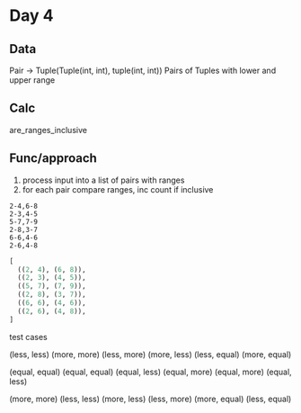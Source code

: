 # Day 4

## Data

Pair -> Tuple(Tuple(int, int), tuple(int, int))
Pairs of Tuples with lower and upper range

## Calc

are_ranges_inclusive

## Func/approach

1. process input into a list of pairs with ranges
1. for each pair compare ranges, inc count if inclusive

```text
2-4,6-8
2-3,4-5
5-7,7-9
2-8,3-7
6-6,4-6
2-6,4-8
```

```python
[
  ((2, 4), (6, 8)),
  ((2, 3), (4, 5)),
  ((5, 7), (7, 9)),
  ((2, 8), (3, 7)),
  ((6, 6), (4, 6)),
  ((2, 6), (4, 8)),
]
```

test cases

(less, less) (more, more)
(less, more) (more, less)
(less, equal) (more, equal)

(equal, equal) (equal, equal)
(equal, less) (equal, more)
(equal, more) (equal, less)

<!-- (less, equal) (more, equal)
(more, equal) (less, equal) -->

(more, more) (less, less)
(more, less) (less, more)
(more, equal) (less, equal)

